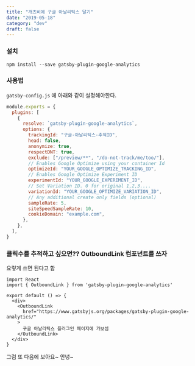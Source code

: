 ```yaml
---
title: "개츠비에 구글 아날리틱스 달기"
date: "2019-05-18"
category: "dev"
draft: false
---
```


### 설치

`npm install --save gatsby-plugin-google-analytics`

### 사용법

`gatsby-config.js` 에 아래와 같이 설정해야한다.

```javascript
module.exports = {
  plugins: [
    {
      resolve: `gatsby-plugin-google-analytics`,
      options: {
        trackingId: "구글-아날리틱스-추적ID",
        head: false,
        anonymize: true,
        respectDNT: true,
        exclude: ["/preview/**", "/do-not-track/me/too/"],
        // Enables Google Optimize using your container Id
        optimizeId: "YOUR_GOOGLE_OPTIMIZE_TRACKING_ID",
        // Enables Google Optimize Experiment ID
        experimentId: "YOUR_GOOGLE_EXPERIMENT_ID",
        // Set Variation ID. 0 for original 1,2,3....
        variationId: "YOUR_GOOGLE_OPTIMIZE_VARIATION_ID",
        // Any additional create only fields (optional)
        sampleRate: 5,
        siteSpeedSampleRate: 10,
        cookieDomain: "example.com",
      },
    },
  ],
}
```

### 클릭수를 추적하고 싶으면?? OutboundLink 컴포넌트를 쓰자

요렇게 쓰면 된다고 함

```
import React
import { OutboundLink } from 'gatsby-plugin-google-analytics'

export default () => {
  <div>
    <OutboundLink
      href="https://www.gatsbyjs.org/packages/gatsby-plugin-google-analytics/"
    >
      구글 아날리틱스 플러그인 페이지에 가보셈
    </OutboundLink>
  </div>
}
```

그럼 또 다음에 보아요~ 안녕~
